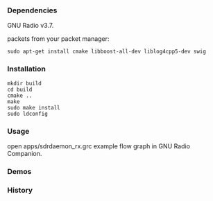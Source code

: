 ### Dependencies

GNU Radio v3.7.

packets from your packet manager:
```
sudo apt-get install cmake libboost-all-dev liblog4cpp5-dev swig
```


### Installation

```
mkdir build
cd build
cmake ..
make
sudo make install
sudo ldconfig
```


### Usage

open apps/sdrdaemon_rx.grc example flow graph in GNU Radio Companion.


### Demos


### History

